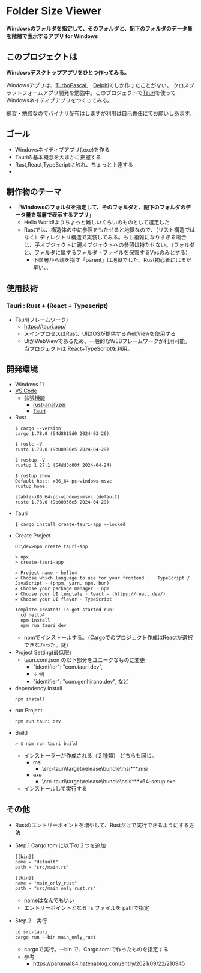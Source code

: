 # Folder Size Viewer
**Windowsのフォルダを指定して、そのフォルダと、配下のフォルダのデータ量を階層で表示するアプリ for Windows**
## このプロジェクトは
**Windowsデスクトップアプリをひとつ作ってみる。**

Windowsアプリは、[TurboPascal](https://ja.wikipedia.org/wiki/Turbo_Pascal),　[Delphi](https://ja.wikipedia.org/wiki/Delphi)でしか作ったことがない。
クロスプラットフォームアプリ開発を勉強中。このプロジェクトで[Tauri](https://tauri.app/)を使ってWindowsネイティブアプリをつくってみる。

練習・勉強なのでバイナリ配布はしますが利用は自己責任にてお願いしあます。

## ゴール
  * Windowsネイティブアプリ(.exe)を作る
  * Tauriの基本概念を大まかに把握する
  * Rust,React,TypeScriptに触れ、ちょっと上達する
  * 
## 制作物のテーマ
* **「Windowsのフォルダを指定して、そのフォルダと、配下のフォルダのデータ量を階層で表示するアプリ」**
  * Hello World!よりちょっと難しいくらいのものとして選定した
  * Rustでは、構造体の中に参照をもたせると地獄なので、（リスト構造ではなく）ディレクトリ構造で実装してみる。もし複雑になりすぎる場合は、子オブジェクトに親オブジェクトへの参照は持たせない。（フォルダと、フォルダに属するフォルダ・ファイルを保管するVecのみとする）
    * 下階層から親を指す「parent」は地獄でした。Rust初心者にはまだ早い、、
## 使用技術
### Tauri : Rust + (React + Typescript)

* Tauri(フレームワーク)
  *  https://tauri.app/
  * メインプロセスはRust、UIはOSが提供するWebViewを使用する
  * UIがWebViewであるため、一般的なWEBフレームワークが利用可能。当プロジェクトは React+TypeScriptを利用。
## 開発環境
* Windows 11
* [VS Code](https://code.visualstudio.com/) 
  * 拡張機能
    *  [rust-analyzer](https://marketplace.visualstudio.com/items?itemName=rust-lang.rust-analyzer)
    * [Tauri](https://marketplace.visualstudio.com/items?itemName=tauri-apps.tauri-vscode)
* Rust
  ```
  $ cargo --version
  cargo 1.78.0 (54d8815d0 2024-03-26)

  $ rustc -V
  rustc 1.78.0 (9b00956e5 2024-04-29)

  $ rustup -V
  rustup 1.27.1 (54dd3d00f 2024-04-24)

  $ rustup show
  Default host: x86_64-pc-windows-msvc
  rustup home:  

  stable-x86_64-pc-windows-msvc (default)
  rustc 1.78.0 (9b00956e5 2024-04-29)
  ```
* Tauri
  ```
  $ cargo install create-tauri-app --locked
  ```
* Create Project
  ```
  D:\dev>npm create tauri-app

  > npx
  > create-tauri-app

  ✔ Project name · hello4
  ✔ Choose which language to use for your frontend ·   TypeScript / JavaScript - (pnpm, yarn, npm, bun)
  ✔ Choose your package manager · npm
  ✔ Choose your UI template · React - (https://react.dev/)
  ✔ Choose your UI flavor · TypeScript

  Template created! To get started run:
    cd hello4
    npm install
    npm run tauri dev
  ```
    * npmでインストールする。（Cargoでのプロジェクト作成はReactが選択できなかった。謎）
* Project Setting(最低限)
  * tauri.conf.json の以下部分をユニークなものに変更
    * "identifier": "com.tauri.dev",
    * ↓ 例
    * "identifier": "com.genhirano.dev",  など
* dependency Install
  ```
  npm install
  ```
* run Project
  ```
  npm run tauri dev 
  ```
* Build
  ```
  > $ npm run tauri build
  ```
  * インストーラーが作成される（２種類） どちらも同じ。
    * msi
      * \src-tauri\target\release\bundle\msi\***.msi
    * exe
      * \src-tauri\target\release\bundle\nsis\***x64-setup.exe
  * インストールして実行する

## その他
* Rustのエントリーポイントを増やして、Rustだけで実行できるようにする方法

* Step.1  Cargo.tomlに以下の２つを追加
  ```
  [[bin]]
  name = "default"
  path = "src/main.rs"

  [[bin]]
  name = "main_only_rust"
  path = "src/main_only_rust.rs"
  ```
  * nameはなんでもいい
  * エントリーポイントとなる rs ファイルを pathで指定
* Step.2　実行
  ```
  cd src-tauri
  cargo run --bin main_only_rust
  ```
  * cargoで実行。--bin で、Cargo.tomlで作ったものを指定する
  * 参考
    * https://paruma184.hatenablog.com/entry/2021/09/22/210945